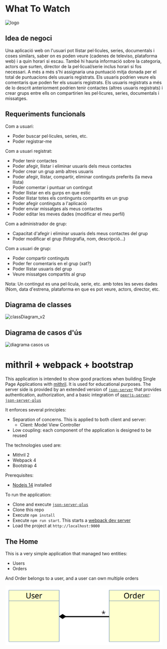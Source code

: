 # What To Watch 
![logo](https://user-images.githubusercontent.com/36772483/156192724-18ee066b-89c8-4be8-887f-3d777d7159f4.jpg)

## Idea de negoci
Una aplicació web on l'usuari pot llistar pel·licules, series, documentals i coses similars, saber on es poden veure (cadenes de televiso, plataforma web) i a quin horari si escau. També hi hauria informació sobre la categoria, actors que surten, director de la pel·licual/serie inclus horari si fos necessari. A més a més s'hi assignaria una puntuació mitja donada per el total de puntuacions dels usuaris registrats. Els usuaris podrien veure els comentaris que poden fer els usuaris registrats.
Els usuaris registrats a més de lo descrit anteriorment podrien tenir contactes (altres usuaris registrats) i crear grups entre ells on compartirien les pel·licures, series, documentals i missatges.

## Requeriments funcionals
Com a usuari:
* Poder buscar pel·licules, series, etc.
*  Poder registrar-me

Com a usuari registrat:
* Poder tenir contactes
* Poder afegir, llistar i eliminar usuaris dels meus contactes
* Poder crear un grup amb altres usuaris
* Poder afegir, llistar, compartir, eliminar continguts preferits (la meva llista)
* Poder comentar i puntuar un contingut
* Poder llistar en els gurps en que estic
* Poder llistar totes els contingunts compartits en un grup
* Poder afegir continguts a l'aplicació
* Poder enviar missatges als meus contactes
* Poder editar les meves dades (modificar el meu perfil)

Com a administrador de grup:
* Capacitat d'afegir i eliminar usuaris dels meus contactes del grup
* Poder modificar el grup (fotografia, nom, descripció...)

Com a usuari de grup:
* Poder compartir continguts
* Poder fer comentaris en el grup (xat?)
* Poder llistar usuaris del grup
* Veure missatges compartits al grup

Nota:   Un contingut es una pel·licula, serie, etc. amb totes les seves dades (Nom, data d'estrena, plataforma en que es pot veure, actors, director, etc.


## Diagrama de classes

![classDiagram_v2](https://user-images.githubusercontent.com/36772483/157229529-e5d929d3-2e3a-47e5-aa62-c2418ef99abf.jpg)


## Diagrama de casos d'ús

![diagrama casos us](https://user-images.githubusercontent.com/36772483/156024773-8fa3ea07-511b-417b-8f2c-d60e84b38d1c.jpg)


# mithril + webpack + bootstrap

This application is intended to show good practices when building Single Page Applications with [mithril](https://mithril.js.org/). It is used for educational purposes. The server side is provided by an extended version of [`json-server`](https://github.com/typicode/json-server) that provides authentication, authorization, and a basic integration of [`peerjs-server`](https://github.com/peers/peerjs-server): [`json-server-plus`](https://github.com/udg-einf-pew/json-server-plus) 

It enforces several principles:

* Separation of concerns. This is applied to both client and server:
  * Client: Model View Controller
* Low coupling: each component of the application is designed to be reused

The technologies used are:

* Mithril 2
* Webpack 4
* Bootstrap 4

Prerequisites:

* [Nodejs 14](https://nodejs.org/download/release/v14.18.3/) installed

To run the application:

- Clone and execute [`json-server-plus`](https://github.com/udg-einf-pew/json-server-plus)
- Clone this repo
- Execute `npm install`
- Execute `npm run start`. This starts a [webpack dev server](https://github.com/webpack/webpack-dev-server)
- Load the project at `http://localhost:9000`


## The Home

This is a very simple application that managed two entities:

* Users
* Orders

And Order belongs to a user, and a user can own multiple orders

![User Order relationship](https://raw.githubusercontent.com/neich/mithril-webpack-bootstrap4/master/images/user_order.png)
